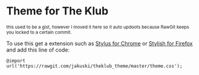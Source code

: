 # Theme for The Klub
<sup>this used to be a gist, however I moved it here so it auto updoots because RawGit keeps you locked to a certain commit.</sup>

To use this get a extension such as [Stylus for Chrome](https://chrome.google.com/webstore/detail/stylus/clngdbkpkpeebahjckkjfobafhncgmne?hl=en) or [Stylish for Firefox](https://addons.mozilla.org/en-GB/firefox/addon/stylish/) and add this line of code:

`@import url('https://rawgit.com/jakuski/theklub_theme/master/theme.css');`
